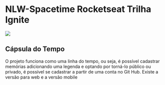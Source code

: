 # NLW-Spacetime Rocketseat Trilha Ignite
<img src="https://uploaddeimagens.com.br/images/004/475/815/full/Thumbnail.png?1684718300"></img>

## Cápsula do Tempo
<p>O projeto funciona como uma linha do tempo, ou seja, é possível cadastrar memórias adicionando uma legenda e optando por torná-lo público ou privado, é possível se cadastrar a partir de uma conta no Git Hub. Existe a versão para web e a versão mobile</p>
